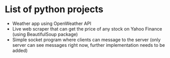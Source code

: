 # List of python projects

- Weather app using OpenWeather API
- Live web scraper that can get the price of any stock on Yahoo Finance (using BeautifulSoup package)
- Simple socket program where clients can message to the server (only server can see messages right now, further implementation needs to be added)
 